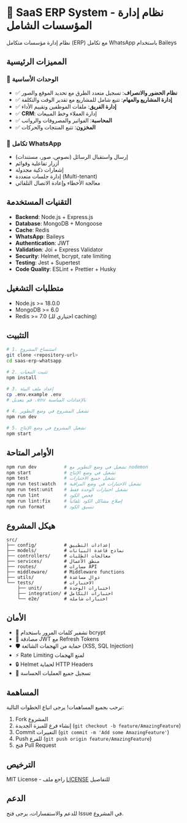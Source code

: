 # 🚀 SaaS ERP System - نظام إدارة المؤسسات الشامل

نظام إدارة مؤسسات متكامل (ERP) مع تكامل WhatsApp باستخدام Baileys

## المميزات الرئيسية

### 🚀 الوحدات الأساسية
- ✅ **نظام الحضور والانصراف**: تسجيل متعدد الطرق مع تحديد الموقع والصور
- ✅ **إدارة المشاريع والمهام**: تتبع شامل للمشاريع مع تقدير الوقت والتكلفة
- ✅ **إدارة الفريق**: ملفات الموظفين وتقييم الأداء
- ✅ **CRM**: إدارة العملاء وخط المبيعات
- ✅ **المحاسبة**: الفواتير والمصروفات والرواتب
- ✅ **المخزون**: تتبع المنتجات والحركات

### 📱 تكامل WhatsApp
- إرسال واستقبال الرسائل (نصوص، صور، مستندات)
- أزرار تفاعلية وقوائم
- إشعارات ذكية مجدولة
- إدارة جلسات متعددة (Multi-tenant)
- معالجة الأخطاء وإعادة الاتصال التلقائي

## التقنيات المستخدمة

- **Backend**: Node.js + Express.js
- **Database**: MongoDB + Mongoose
- **Cache**: Redis
- **WhatsApp**: Baileys
- **Authentication**: JWT
- **Validation**: Joi + Express Validator
- **Security**: Helmet, bcrypt, rate limiting
- **Testing**: Jest + Supertest
- **Code Quality**: ESLint + Prettier + Husky

## متطلبات التشغيل

- Node.js >= 18.0.0
- MongoDB >= 6.0
- Redis >= 7.0 (اختياري للـ caching)

## التثبيت

```bash
# 1. استنساخ المشروع
git clone <repository-url>
cd saas-erp-whatsapp

# 2. تثبيت التبعيات
npm install

# 3. إعداد ملف البيئة
cp .env.example .env
# قم بتعديل .env بالإعدادات المناسبة

# 4. تشغيل المشروع في وضع التطوير
npm run dev

# 5. تشغيل المشروع في وضع الإنتاج
npm start
```

## الأوامر المتاحة

```bash
npm run dev          # تشغيل في وضع التطوير مع nodemon
npm start            # تشغيل في وضع الإنتاج
npm test             # تشغيل جميع الاختبارات
npm run test:watch   # تشغيل الاختبارات في وضع المراقبة
npm run test:unit    # تشغيل اختبارات الوحدة فقط
npm run lint         # فحص الكود
npm run lint:fix     # إصلاح مشاكل الكود تلقائياً
npm run format       # تنسيق الكود
```

## هيكل المشروع

```
src/
├── config/          # إعدادات التطبيق
├── models/          # نماذج قاعدة البيانات
├── controllers/     # معالجات الطلبات
├── services/        # منطق الأعمال
├── routes/          # مسارات API
├── middleware/      # Middleware functions
├── utils/           # دوال مساعدة
└── tests/           # الاختبارات
    ├── unit/        # اختبارات الوحدة
    ├── integration/ # اختبارات التكامل
    └── e2e/         # اختبارات شاملة
```

## الأمان

- 🔐 تشفير كلمات المرور باستخدام bcrypt
- 🔑 مصادقة JWT مع Refresh Tokens
- 🛡️ حماية من الهجمات الشائعة (XSS, SQL Injection)
- ⚡ Rate Limiting لمنع الهجمات
- 🔒 Helmet لحماية HTTP Headers
- 📝 تسجيل جميع العمليات الحساسة

## المساهمة

نرحب بجميع المساهمات! يرجى اتباع الخطوات التالية:

1. Fork المشروع
2. إنشاء فرع للميزة الجديدة (`git checkout -b feature/AmazingFeature`)
3. Commit التغييرات (`git commit -m 'Add some AmazingFeature'`)
4. Push للفرع (`git push origin feature/AmazingFeature`)
5. فتح Pull Request

## الترخيص

MIT License - راجع ملف [LICENSE](LICENSE) للتفاصيل

## الدعم

للدعم والاستفسارات، يرجى فتح Issue في المشروع.

